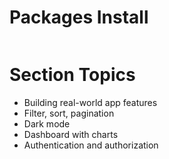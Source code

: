 # Packages Install

```bash

```

# Section Topics

-   Building real-world app features
-   Filter, sort, pagination
-   Dark mode
-   Dashboard with charts
-   Authentication and authorization
